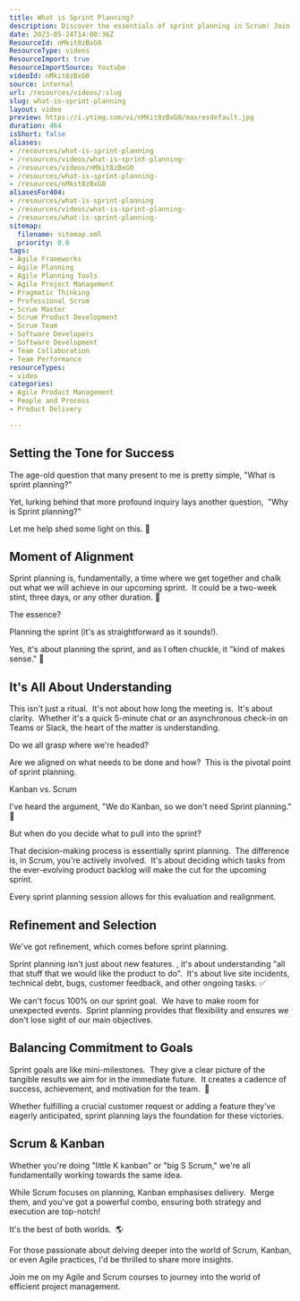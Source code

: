 ```yaml
---
title: What is Sprint Planning?
description: Discover the essentials of sprint planning in Scrum! Join Martin Hinshelwood as he explains its importance and effective strategies for your team.
date: 2023-05-24T14:00:36Z
ResourceId: nMkit8zBxG0
ResourceType: videos
ResourceImport: true
ResourceImportSource: Youtube
videoId: nMkit8zBxG0
source: internal
url: /resources/videos/:slug
slug: what-is-sprint-planning
layout: video
preview: https://i.ytimg.com/vi/nMkit8zBxG0/maxresdefault.jpg
duration: 464
isShort: false
aliases:
- /resources/what-is-sprint-planning
- /resources/videos/what-is-sprint-planning-
- /resources/videos/nMkit8zBxG0
- /resources/what-is-sprint-planning-
- /resources/nMkit8zBxG0
aliasesFor404:
- /resources/what-is-sprint-planning
- /resources/videos/what-is-sprint-planning-
- /resources/what-is-sprint-planning-
sitemap:
  filename: sitemap.xml
  priority: 0.6
tags:
- Agile Frameworks
- Agile Planning
- Agile Planning Tools
- Agile Project Management
- Pragmatic Thinking
- Professional Scrum
- Scrum Master
- Scrum Product Development
- Scrum Team
- Software Developers
- Software Development
- Team Collaboration
- Team Performance
resourceTypes:
- video
categories:
- Agile Product Management
- People and Process
- Product Delivery

---
```

## Setting the Tone for Success

The age-old question that many present to me is pretty simple, "What is sprint planning?"

Yet, lurking behind that more profound inquiry lays another question,  "Why is Sprint planning?"

Let me help shed some light on this. 🚀

## Moment of Alignment

Sprint planning is, fundamentally, a time where we get together and chalk out what we will achieve in our upcoming sprint.  It could be a two-week stint, three days, or any other duration. 🔄 

The essence?

Planning the sprint (it's as straightforward as it sounds!).

Yes, it's about planning the sprint, and as I often chuckle, it "kind of makes sense." 🚀

## It's All About Understanding

This isn't just a ritual.  It's not about how long the meeting is.  It's about clarity.  Whether it's a quick 5-minute chat or an asynchronous check-in on Teams or Slack, the heart of the matter is understanding.

Do we all grasp where we're headed?

Are we aligned on what needs to be done and how?  This is the pivotal point of sprint planning.

Kanban vs. Scrum

I've heard the argument, "We do Kanban, so we don't need Sprint planning." 🤼 

But when do you decide what to pull into the sprint?

That decision-making process is essentially sprint planning.  The difference is, in Scrum, you're actively involved.  It's about deciding which tasks from the ever-evolving product backlog will make the cut for the upcoming sprint.

Every sprint planning session allows for this evaluation and realignment.

## Refinement and Selection

We've got refinement, which comes before sprint planning.

Sprint planning isn't just about new features. , it's about understanding "all that stuff that we would like the product to do".  It's about live site incidents, technical debt, bugs, customer feedback, and other ongoing tasks. ✅ 

We can't focus 100% on our sprint goal.  We have to make room for unexpected events.  Sprint planning provides that flexibility and ensures we don't lose sight of our main objectives.

## Balancing Commitment to Goals 

Sprint goals are like mini-milestones.  They give a clear picture of the tangible results we aim for in the immediate future.  It creates a cadence of success, achievement, and motivation for the team.  🎯

Whether fulfilling a crucial customer request or adding a feature they've eagerly anticipated, sprint planning lays the foundation for these victories.

## Scrum & Kanban

Whether you're doing "little K kanban" or "big S Scrum," we're all fundamentally working towards the same idea.

While Scrum focuses on planning, Kanban emphasises delivery.  Merge them, and you've got a powerful combo, ensuring both strategy and execution are top-notch! 

It's the best of both worlds.  🌎 

For those passionate about delving deeper into the world of Scrum, Kanban, or even Agile practices, I'd be thrilled to share more insights.

Join me on my Agile and Scrum courses to journey into the world of efficient project management.
